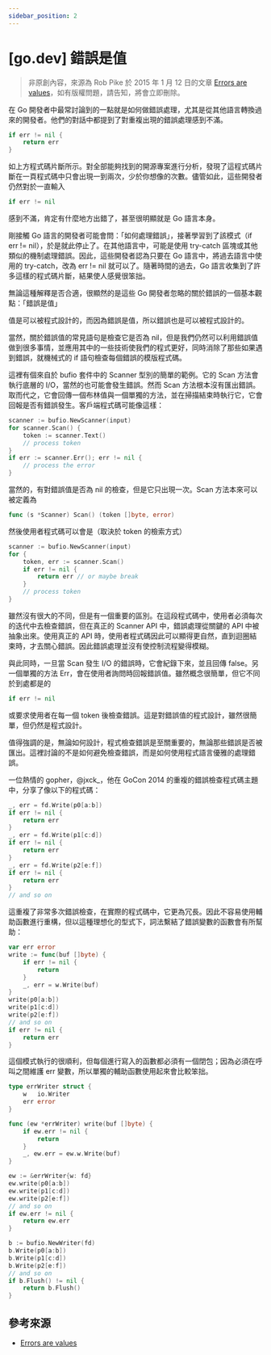 ```yaml
---
sidebar_position: 2
---
```


# [go.dev] 錯誤是值

> 非原創內容，來源為 Rob Pike 於 2015 年 1 月 12 日的文章 [Errors are values](https://go.dev/blog/errors-are-values)，如有版權問題，請告知，將會立即刪除。

在 Go 開發者中最常討論到的一點就是如何做錯誤處理，尤其是從其他語言轉換過來的開發者。他們的對話中都提到了對重複出現的錯誤處理感到不滿。

```go
if err != nil {
    return err
}
```

如上方程式碼片斷所示。對全部能夠找到的開源專案進行分析，發現了這程式碼片斷在一頁程式碼中只會出現一到兩次，少於你想像的次數。儘管如此，這些開發者仍然對於一直輸入

```go
if err != nil
```

感到不滿，肯定有什麼地方出錯了，甚至很明顯就是 Go 語言本身。

剛接觸 Go 語言的開發者可能會問：「如何處理錯誤」，接著學習到了該模式（if err != nil），於是就此停止了。在其他語言中，可能是使用 try-catch 區塊或其他類似的機制處理錯誤。因此，這些開發者認為只要在 Go 語言中，將過去語言中使用的 try-catch，改為 err != nil 就可以了。隨著時間的過去，Go 語言收集到了許多這樣的程式碼片斷，結果使人感覺很笨拙。

無論這種解釋是否合適，很顯然的是這些 Go 開發者忽略的關於錯誤的一個基本觀點：「錯誤是值」

值是可以被程式設計的，而因為錯誤是值，所以錯誤也是可以被程式設計的。

當然，關於錯誤值的常見語句是檢查它是否為 nil，但是我們仍然可以利用錯誤值做到很多事情，並應用其中的一些技術使我們的程式更好，同時消除了那些如果遇到錯誤，就機械式的 if 語句檢查每個錯誤的模版程式碼。

這裡有個來自於 bufio 套件中的 Scanner 型別的簡單的範例。它的 Scan 方法會執行底層的 I/O，當然的也可能會發生錯誤。然而 Scan 方法根本沒有匯出錯誤。取而代之，它會回傳一個布林值與一個單獨的方法，並在掃描結束時執行它，它會回報是否有錯誤發生。客戶端程式碼可能像這樣：

```go
scanner := bufio.NewScanner(input)
for scanner.Scan() {
    token := scanner.Text()
    // process token
}
if err := scanner.Err(); err != nil {
    // process the error
}
```

當然的，有對錯誤值是否為 nil 的檢查，但是它只出現一次。Scan 方法本來可以被定義為

```go
func (s *Scanner) Scan() (token []byte, error)
```

然後使用者程式碼可以會是（取決於 token 的檢索方式）

```go
scanner := bufio.NewScanner(input)
for {
    token, err := scanner.Scan()
    if err != nil {
        return err // or maybe break
    }
    // process token
}
```

雖然沒有很大的不同，但是有一個重要的區別。在這段程式碼中，使用者必須每次的迭代中去檢查錯誤，但在真正的 Scanner API 中，錯誤處理從關鍵的 API 中被抽象出來。使用真正的 API 時，使用者程式碼因此可以顯得更自然，直到迴圈結束時，才去關心錯誤。因此錯誤處理並沒有使控制流程變得模糊。

與此同時，一旦當 Scan 發生 I/O 的錯誤時，它會紀錄下來，並且回傳 false。另一個單獨的方法 Err，會在使用者詢問時回報錯誤值。雖然概念很簡單，但它不同於到處都是的

```go
if err != nil
```

或要求使用者在每一個 token 後檢查錯誤。這是對錯誤值的程式設計，雖然很簡單，但仍然是程式設計。

值得強調的是，無論如何設計，程式檢查錯誤是至關重要的，無論那些錯誤是否被匯出。這裡討論的不是如何避免檢查錯誤，而是如何使用程式語言優雅的處理錯誤。

一位熱情的 gopher，@jxck_，他在 GoCon 2014 的重複的錯誤檢查程式碼主題中，分享了像以下的程式碼：

```go
_, err = fd.Write(p0[a:b])
if err != nil {
    return err
}
_, err = fd.Write(p1[c:d])
if err != nil {
    return err
}
_, err = fd.Write(p2[e:f])
if err != nil {
    return err
}
// and so on
```

這重複了非常多次錯誤檢查，在實際的程式碼中，它更為冗長。因此不容易使用輔助函數進行重構，但以這種理想化的型式下，詞法繫結了錯誤變數的函數會有所幫助：

```go
var err error
write := func(buf []byte) {
    if err != nil {
        return
    }
    _, err = w.Write(buf)
}
write(p0[a:b])
write(p1[c:d])
write(p2[e:f])
// and so on
if err != nil {
    return err
}
```

這個模式執行的很順利，但每個進行寫入的函數都必須有一個閉包；因為必須在呼叫之間維護 err 變數，所以單獨的輔助函數使用起來會比較笨拙。

```go
type errWriter struct {
    w   io.Writer
    err error
}
```

```go
func (ew *errWriter) write(buf []byte) {
    if ew.err != nil {
        return
    }
    _, ew.err = ew.w.Write(buf)
}
```

```go
ew := &errWriter{w: fd}
ew.write(p0[a:b])
ew.write(p1[c:d])
ew.write(p2[e:f])
// and so on
if ew.err != nil {
    return ew.err
}
```

```go
b := bufio.NewWriter(fd)
b.Write(p0[a:b])
b.Write(p1[c:d])
b.Write(p2[e:f])
// and so on
if b.Flush() != nil {
    return b.Flush()
}
```

## 參考來源

- [Errors are values](https://go.dev/blog/errors-are-values)
